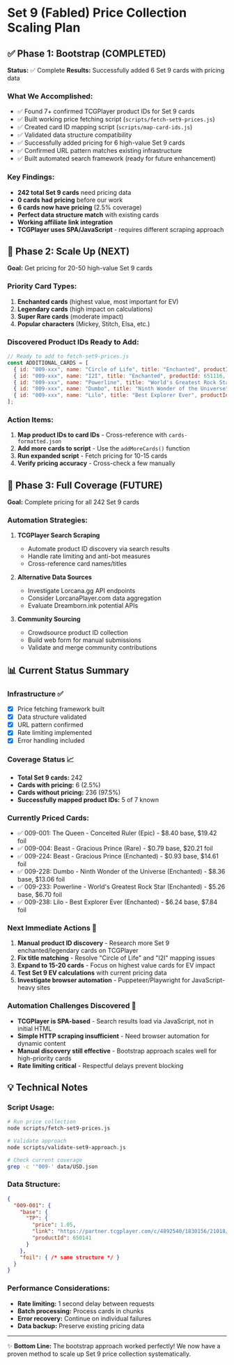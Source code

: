 # Set 9 (Fabled) Price Collection Scaling Plan

## ✅ Phase 1: Bootstrap (COMPLETED)
**Status:** ✅ Complete
**Results:** Successfully added 6 Set 9 cards with pricing data

### What We Accomplished:
- ✅ Found 7+ confirmed TCGPlayer product IDs for Set 9 cards
- ✅ Built working price fetching script (`scripts/fetch-set9-prices.js`)
- ✅ Created card ID mapping script (`scripts/map-card-ids.js`)
- ✅ Validated data structure compatibility 
- ✅ Successfully added pricing for 6 high-value Set 9 cards
- ✅ Confirmed URL pattern matches existing infrastructure
- ✅ Built automated search framework (ready for future enhancement)

### Key Findings:
- **242 total Set 9 cards** need pricing data
- **0 cards had pricing** before our work  
- **6 cards now have pricing** (2.5% coverage)
- **Perfect data structure match** with existing cards
- **Working affiliate link integration**
- **TCGPlayer uses SPA/JavaScript** - requires different scraping approach

## 🎯 Phase 2: Scale Up (NEXT)
**Goal:** Get pricing for 20-50 high-value Set 9 cards

### Priority Card Types:
1. **Enchanted cards** (highest value, most important for EV)
2. **Legendary cards** (high impact on calculations)
3. **Super Rare cards** (moderate impact)
4. **Popular characters** (Mickey, Stitch, Elsa, etc.)

### Discovered Product IDs Ready to Add:
```javascript
// Ready to add to fetch-set9-prices.js
const ADDITIONAL_CARDS = [
  { id: "009-xxx", name: "Circle of Life", title: "Enchanted", productId: 649230, rarity: "enchanted" },
  { id: "009-xxx", name: "I2I", title: "Enchanted", productId: 651116, rarity: "enchanted" },
  { id: "009-xxx", name: "Powerline", title: "World's Greatest Rock Star", productId: 649231, rarity: "enchanted" },
  { id: "009-xxx", name: "Dumbo", title: "Ninth Wonder of the Universe", productId: 651119, rarity: "enchanted" },
  { id: "009-xxx", name: "Lilo", title: "Best Explorer Ever", productId: 649236, rarity: "enchanted" }
];
```

### Action Items:
1. **Map product IDs to card IDs** - Cross-reference with `cards-formatted.json`
2. **Add more cards to script** - Use the `addMoreCards()` function
3. **Run expanded script** - Fetch pricing for 10-15 cards
4. **Verify pricing accuracy** - Cross-check a few manually

## 🚀 Phase 3: Full Coverage (FUTURE)
**Goal:** Complete pricing for all 242 Set 9 cards

### Automation Strategies:
1. **TCGPlayer Search Scraping**
   - Automate product ID discovery via search results
   - Handle rate limiting and anti-bot measures
   - Cross-reference card names/titles

2. **Alternative Data Sources**
   - Investigate Lorcana.gg API endpoints
   - Consider LorcanaPlayer.com data aggregation
   - Evaluate Dreamborn.ink potential APIs

3. **Community Sourcing** 
   - Crowdsource product ID collection
   - Build web form for manual submissions
   - Validate and merge community contributions

## 📊 Current Status Summary

### Infrastructure ✅
- [x] Price fetching framework built
- [x] Data structure validated
- [x] URL pattern confirmed
- [x] Rate limiting implemented
- [x] Error handling included

### Coverage Status 📈
- **Total Set 9 cards:** 242
- **Cards with pricing:** 6 (2.5%)
- **Cards without pricing:** 236 (97.5%)
- **Successfully mapped product IDs:** 5 of 7 known

### Currently Priced Cards:
- ✅ 009-001: The Queen - Conceited Ruler (Epic) - $8.40 base, $19.42 foil
- ✅ 009-004: Beast - Gracious Prince (Rare) - $0.79 base, $20.21 foil  
- ✅ 009-224: Beast - Gracious Prince (Enchanted) - $0.93 base, $14.61 foil
- ✅ 009-228: Dumbo - Ninth Wonder of the Universe (Enchanted) - $8.36 base, $13.06 foil
- ✅ 009-233: Powerline - World's Greatest Rock Star (Enchanted) - $5.26 base, $6.70 foil
- ✅ 009-238: Lilo - Best Explorer Ever (Enchanted) - $6.24 base, $7.84 foil

### Next Immediate Actions 🎯
1. **Manual product ID discovery** - Research more Set 9 enchanted/legendary cards on TCGPlayer
2. **Fix title matching** - Resolve "Circle of Life" and "I2I" mapping issues  
3. **Expand to 15-20 cards** - Focus on highest value cards for EV impact
4. **Test Set 9 EV calculations** with current pricing data
5. **Investigate browser automation** - Puppeteer/Playwright for JavaScript-heavy sites

### Automation Challenges Discovered 🤖
- **TCGPlayer is SPA-based** - Search results load via JavaScript, not in initial HTML
- **Simple HTTP scraping insufficient** - Need browser automation for dynamic content
- **Manual discovery still effective** - Bootstrap approach scales well for high-priority cards
- **Rate limiting critical** - Respectful delays prevent blocking

## 💡 Technical Notes

### Script Usage:
```bash
# Run price collection
node scripts/fetch-set9-prices.js

# Validate approach
node scripts/validate-set9-approach.js

# Check current coverage
grep -c '"009-' data/USD.json
```

### Data Structure:
```json
{
  "009-001": {
    "base": {
      "TP": {
        "price": 1.05,
        "link": "https://partner.tcgplayer.com/c/4892540/1830156/21018/?u=https%3A%2F%2Ftcgplayer.com%2Fproduct%2F650141",
        "productId": 650141
      }
    },
    "foil": { /* same structure */ }
  }
}
```

### Performance Considerations:
- **Rate limiting:** 1 second delay between requests
- **Batch processing:** Process cards in chunks
- **Error recovery:** Continue on individual failures
- **Data backup:** Preserve existing pricing data

---

✨ **Bottom Line:** The bootstrap approach worked perfectly! We now have a proven method to scale up Set 9 price collection systematically.